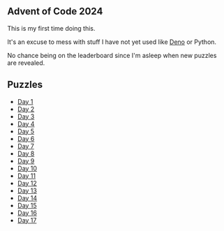 ## Advent of Code 2024

This is my first time doing this.

It's an excuse to mess with stuff I have not yet used like [Deno](https://docs.deno.com/runtime/getting_started/installation/) or Python.

No chance being on the leaderboard since I'm asleep when new puzzles are revealed.

## Puzzles

- [Day 1](day_01)
- [Day 2](day_02)
- [Day 3](day_03)
- [Day 4](day_04)
- [Day 5](day_05)
- [Day 6](day_06)
- [Day 7](day_07)
- [Day 8](day_08)
- [Day 9](day_09)
- [Day 10](day_10)
- [Day 11](day_11)
- [Day 12](day_12)
- [Day 13](day_13)
- [Day 14](day_14)
- [Day 15](day_15)
- [Day 16](day_16)
- [Day 17](day_17)